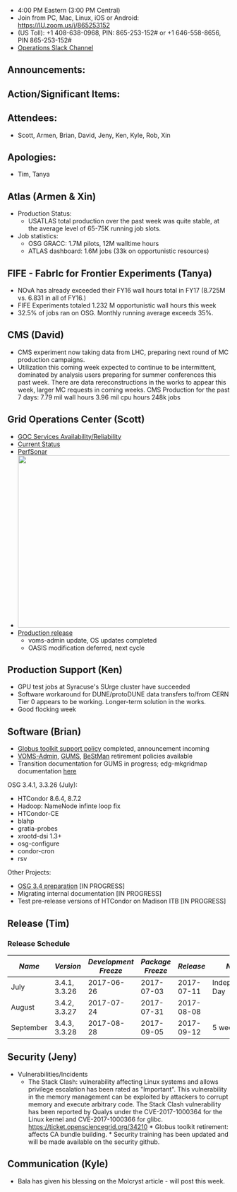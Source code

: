    * 4:00 PM Eastern (3:00 PM Central)
   * Join from PC, Mac, Linux, iOS or Android: https://IU.zoom.us/j/865253152
   * (US Toll): +1 408-638-0968, PIN: 865-253-152# or +1 646-558-8656, PIN 865-253-152#
   * [Operations Slack Channel](https://opensciencegrid.slack.com/messages/C5GAYBGA0/)
   
## Announcements: 
 
## Action/Significant Items: 
   
## Attendees: 
   * Scott, Armen, Brian, David, Jeny, Ken, Kyle, Rob, Xin
## Apologies: 
   * Tim, Tanya

## Atlas (Armen & Xin)
   * Production Status:
     * USATLAS total production over the past week was quite stable, at the average level of 65-75K running job slots.
   * Job statistics: 
     * OSG GRACC: 1.7M pilots, 12M walltime hours
     * ATLAS dashboard: 1.6M jobs (33k on opportunistic resources)
## FIFE - FabrIc for Frontier Experiments (Tanya)
   * NOvA has already exceeded their FY16 wall hours total in FY17 (8.725M vs. 6.831 in all of FY16.)
   * FIFE Experiments totaled 1.232 M opportunistic wall hours this week
   * 32.5% of jobs ran on OSG. Monthly running average exceeds 35%. 
   
## CMS (David)


   * CMS experiment now taking data from LHC, preparing next round of MC production campaigns.
   * Utilization this coming week expected to continue to be intermittent, dominated by analysis users preparing for summer conferences this past week.  There are data rereconstructions in the works to appear this week, larger MC requests in coming weeks.
    CMS Production for the past 7 days:
        7.79 mil wall hours
        3.96 mil cpu hours
        248k jobs


## Grid Operations Center (Scott)
   * [GOC Services Availability/Reliability](http://tinyurl.com/pre26vw)
   * [Current Status](http://monitor.grid.iu.edu/availability/production.html)
   * [PerfSonar](http://maddash.aglt2.org/maddash-webui/index.cgi?dashboard=OSG\%20Grid\%20Operations\%20Center\%20Test\%20Mesh\%20Config)
   * <img src="http://steige.grid.iu.edu/steige/26Jun2017.osg-flock.png" width='630' height='390'  /><br>
   * [Production release](http://osggoc.blogspot.com/2017/06/goc-service-update-tuesday-june-27th-at.html)
      * voms-admin update, OS updates completed
      * OASIS modification deferred, next cycle
      
## Production Support (Ken)   
   * GPU test jobs at Syracuse's SUrge cluster have succeeded
   * Software workaround for DUNE/protoDUNE data transfers to/from CERN Tier 0 appears to be working. Longer-term solution in the works.
   * Good flocking week 
   
## Software (Brian)

-   [Globus toolkit support policy](https://opensciencegrid.github.io/technology/policy/globus-toolkit/) completed, announcement incoming
-   [VOMS-Admin](https://opensciencegrid.github.io/technology/policy/voms-admin-retire/), [GUMS](https://opensciencegrid.github.io/technology/policy/gums-retire/), [BeStMan](https://opensciencegrid.github.io/technology/policy/bestman-retire/) retirement policies available
-   Transition documentation for GUMS in progress; edg-mkgridmap documentation [here](https://twiki.opensciencegrid.org/bin/view/Documentation/Release3/OSGReleaseSeries#Migrating_from_edg_mkgridmap_to)

OSG 3.4.1, 3.3.26 (July):  

-   HTCondor 8.6.4, 8.7.2
-   Hadoop: NameNode infinte loop fix
-   HTCondor-CE
-   blahp
-   gratia-probes
-   xrootd-dsi 1.3+
-   osg-configure
-   condor-cron
-   rsv

Other Projects:  

-   [OSG 3.4 preparation](https://jira.opensciencegrid.org/browse/SOFTWARE-2329) [IN PROGRESS]
-   Migrating internal documentation [IN PROGRESS]
-   Test pre-release versions of HTCondor on Madison ITB [IN PROGRESS]

## Release (Tim)
### Release Schedule
| *Name* | *Version* | *Development Freeze* | *Package Freeze* | *Release* | *Notes* |
| ------ | --------- | -------------------- | ---------------- | --------- | ------- |
| July | 3.4.1, 3.3.26 | 2017-06-26 | 2017-07-03 | 2017-07-11 | Independence Day |
| August | 3.4.2, 3.3.27 | 2017-07-24 | 2017-07-31 | 2017-08-08 | |
| September | 3.4.3, 3.3.28 | 2017-08-28 | 2017-09-05 | 2017-09-12 | 5 week cycle |

## Security (Jeny)
   * Vulnerabilities/Incidents
        * The Stack Clash: vulnerability affecting Linux systems and allows privilege escalation has been rated as "Important". This vulnerability in the memory management can be exploited by attackers to corrupt memory and execute arbitrary code. The Stack Clash vulnerability has been reported by Qualys under the CVE-2017-1000364 for the Linux kernel and CVE-2017-1000366 for glibc. https://ticket.opensciencegrid.org/34210
    * Globus toolkit retirement: affects CA bundle building.
    * Security training has been updated and will be made available on the security github.
   
## Communication (Kyle)

   * Bala has given his blessing on the Molcryst article - will post this week.
   
